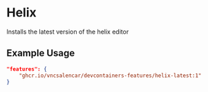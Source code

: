
# Helix

Installs the latest version of the helix editor

## Example Usage

```json
"features": {
    "ghcr.io/vncsalencar/devcontainers-features/helix-latest:1"
}
```